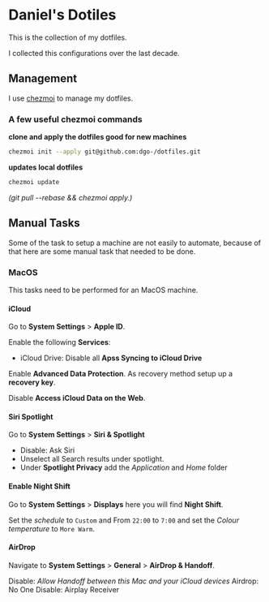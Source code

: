 # Daniel's Dotiles

This is the collection of my dotfiles.

I collected this configurations over the last decade.

## Management

I use [chezmoi](https://www.chezmoi.io/) to manage my dotfiles.

### A few useful chezmoi commands

**clone and apply the dotfiles good for new machines**

```bash
chezmoi init --apply git@github.com:dgo-/dotfiles.git
```

**updates local dotfiles**

```bash
chezmoi update
```

*(git pull --rebase && chezmoi apply.)*

## Manual Tasks

Some of the task to setup a machine are not easily to automate,
because of that here are some manual task that needed to be done.

### MacOS

This tasks need to be performed for an MacOS machine.

#### iCloud

Go to **System Settings** > **Apple ID**.

Enable the following **Services**:

* iCloud Drive: Disable all **Apss Syncing to iCloud Drive**

Enable **Advanced Data Protection**. As recovery method setup up a
**recovery key**.

Disable **Access iCloud Data on the Web**.

#### Siri Spotlight

Go to **System Settings** > **Siri & Spotlight**

* Disable: Ask Siri
* Unselect all Search results under spotlight.
* Under **Spotlight Privacy** add the *Application* and *Home* folder

#### Enable Night Shift

Go to **System Settings** > **Displays** here you will find **Night Shift**.

Set the *schedule* to `Custom` and From `22:00` to `7:00` and set the
*Colour temperature* to `More Warm`.

#### AirDrop

Navigate to **System Settings** > **General** > **AirDrop & Handoff**.

Disable: *Allow Handoff between this Mac and your iCloud devices*
Airdrop: No One
Disable: Airplay Receiver

